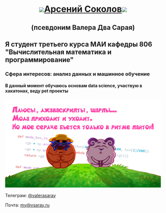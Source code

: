 <h1 align="center"><img src="https://media.giphy.com/media/pn3Lz4pDdB2K2tfOgC/giphy.gif" height="75"/><a href="#" target="_blank">Арсений Соколов</a><img src="https://media.giphy.com/media/tn3Ej47sHXpgaxn3FZ/giphy.gif" height="75"/>
</h2>
<h2 align="center">(псевдоним Валера Два Сарая)</h2>

<h2> Я студент третьего курса МАИ кафедры 806 "Вычислительная математика и программирование"</h2>

### Сфера интересов: анализ данных и машинное обучение

#### В данный момент обучаюсь основам data science, участвую в хакатонах, веду pet проекты
![Иллюстрация к проекту](/диско2.png)

Телеграм: [@valerasaray](http://valerasaray.t.me)

Почта: [my@vsaray.ru](my@vsaray.ru)
